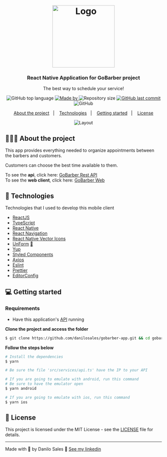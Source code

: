 <h1 align="center">
  <img alt="Logo" src="https://res.cloudinary.com/dqb3mcad6/image/upload/v1600010503/logo_iw1v9f_zhitb2.svg" width="200px">
</h1>

<h3 align="center">
  React Native Application for GoBarber project
</h3>

<p align="center">The best way to schedule your service!</p>

<p align="center">
  <img alt="GitHub top language" src="https://img.shields.io/github/languages/top/danilosales/gobarber-app?color=%23FF9000">

  <a href="https://www.linkedin.com/in/daniloassales/" target="_blank" rel="noopener noreferrer">
    <img alt="Made by" src="https://img.shields.io/badge/made%20by-Danilo%20Sales-%23FF9000">
  </a>

  <img alt="Repository size" src="https://img.shields.io/github/repo-size/danilosales/gobarber-app?color=%23FF9000">

  <a href="https://github.com/danilosales/gobarber-app/commits/master">
    <img alt="GitHub last commit" src="https://img.shields.io/github/last-commit/danilosales/gobarber-app?color=%23FF9000">
  </a>

  <img alt="GitHub" src="https://img.shields.io/github/license/danilosales/gobarber-app?color=%23FF9000">
</p>

<p align="center">
  <a href="#%EF%B8%8F-about-the-project">About the project</a>&nbsp;&nbsp;&nbsp;|&nbsp;&nbsp;&nbsp;
  <a href="#-technologies">Technologies</a>&nbsp;&nbsp;&nbsp;|&nbsp;&nbsp;&nbsp;
  <a href="#-getting-started">Getting started</a>&nbsp;&nbsp;&nbsp;|&nbsp;&nbsp;&nbsp;
  <a href="#-license">License</a>
</p>

<p align="center">
  <img alt="Layout" src="https://res.cloudinary.com/dqb3mcad6/image/upload/v1600021796/gobarber-mobile_cie72g.png">
</p>

## 💇🏻‍♂️ About the project

This app provides everything needed to organize appointments between the barbers and customers.

Customers can choose the best time available to them.

To see the **api**, click here: [GoBarber Rest API](https://github.com/danilosales/gobarber-backend)</br>
To see the **web client**, click here: [GoBarber Web](https://github.com/danilosales/gobarber-web)

## 🚀 Technologies

Technologies that I used to develop this mobile client

- [ReactJS](https://reactjs.org/)
- [TypeScript](https://www.typescriptlang.org/)
- [React Native](https://reactnative.dev/)
- [React Navigation](https://reactnavigation.org/)
- [React Native Vector Icons](https://github.com/oblador/react-native-vector-icons)
- [UnForm](https://unform.dev/) [💜](https://rocketseat.com.br/)
- [Yup](https://github.com/jquense/yup)
- [Styled Components](https://styled-components.com/)
- [Axios](https://github.com/axios/axios)
- [Eslint](https://eslint.org/)
- [Prettier](https://prettier.io/)
- [EditorConfig](https://editorconfig.org/)

## 💻 Getting started

### Requirements

- Have this application's [API](https://github.com/danilosales/gobarber-backend) running

**Clone the project and access the folder**

```bash
$ git clone https://github.com/danilosales/gobarber-app.git && cd gobarber-mobile
```

**Follow the steps below**

```bash
# Install the dependencies
$ yarn

# Be sure the file 'src/services/api.ts' have the IP to your API

# If you are going to emulate with android, run this command
# Be sure to have the emulator open
$ yarn android

# If you are going to emulate with ios, run this command
$ yarn ios
```

## 📝 License

This project is licensed under the MIT License - see the [LICENSE](LICENSE) file for details.

---

Made with 💜 by Danilo Sales 👋 [See my linkedin](https://www.linkedin.com/in/daniloassales/)
